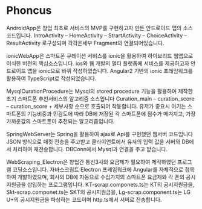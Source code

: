 # Phoncus
AndroidApp은 창업 최초로 서비스의 MVP를 구현하고자 만든 안드로이드 앱의 소스코드입니다.
IntroActivity – HomeActivity – StrartActivity – ChoiceActivity – ResultActivity 로구성되며
각각은세부 Fragment와 연결되어있습니다.

ionicWebApp은 스마트폰 큐레이션 서비스를 ionic을 활용하여 하이브리드 웹앱으로 이식한 버전의 핵심소스입니다.
ios와 웹 개발의 멀티 플랫폼에 서비스를 제공하고자 안드로이드 앱을 ionic으로 바꿔 작성하였습니다.
Angular2 기반의 ionic 프레임워크를 활용하여 TypeScript로 작성되었습니다.

MysqlCurationProcedure는 Mysql의 stored procedure 기능을 활용하여 제작한 초기 스마트폰 추천서비스의 알고리즘 소스입니다
Curation_main – curation_score – curation_score + 세부사항 순으로 호출되어 작동합니다.
유저가 중요시 여기는 스마트폰의 기능비중과 민감도에 따라 DB에 저장된 각 스마트폰에 점수가 매겨지고, 가장 가까운값의 스마트폰이 추천되는 알고리즘입니다.

SpringWebServer는 Spring을 활용하여 ajax로 Api를 구현했던 웹서버 코드입니다
JSON 방식으로 패킷 전송을 주고받고 클라이언트에서 유저의 입력 값을 서버와 DB에서 처리하여 재전송합니다.
DBConn에서 Mysql과 연결을 주고 받습니다.

WebScraping_Electron은 창업간 통신3사의 요금제가 필요하여 제작하였던 프로그램 코딩소스입니다.
자바스크립트 Electron 프레임워크에 Angular를 자체적으로 접목하여 개발하였으며, 회사의 DB에 자동으로 수십가지의 스마트폰 요금제와 각 폰의 공시지원금을 
삽입하는 프로그램입니다.
KT-scrap.componets.ts는 KT의 공시지원금을, Skt-scrap.componet.ts는 SKT의 공시지원금을, Lg-scrap.component.ts는 LG U+의 공시지원금을
파싱하는 코드이며 http.ts에서 서버로 전송합니다.
